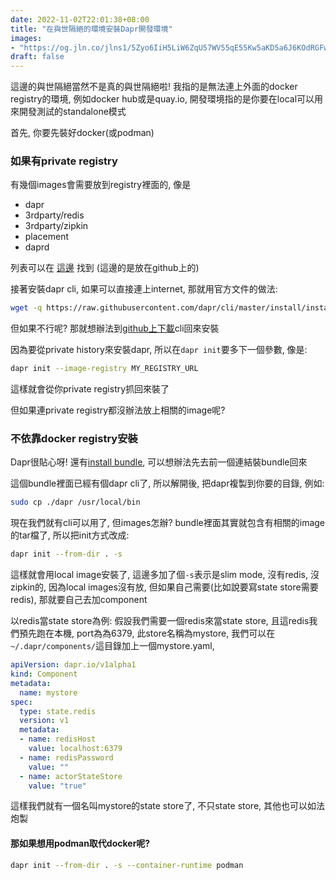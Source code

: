 ```yaml
---
date: 2022-11-02T22:01:38+08:00
title: "在與世隔絕的環境安裝Dapr開發環境"
images: 
- "https://og.jln.co/jlns1/5Zyo6IiH5LiW6ZqU57WV55qE55Kw5aKD5a6J6KOdRGFwcumWi-eZvOeSsOWigw"
draft: false
---
```


這邊的與世隔絕當然不是真的與世隔絕啦! 我指的是無法連上外面的docker registry的環境, 例如docker hub或是quay.io, 開發環境指的是你要在local可以用來開發測試的standalone模式

首先, 你要先裝好docker(或podman)

### 如果有private registry

有幾個images會需要放到registry裡面的, 像是

- dapr
- 3rdparty/redis
- 3rdparty/zipkin
- placement
- daprd

列表可以在 [這邊](https://github.com/orgs/dapr/packages?repo_name=dapr) 找到 (這邊的是放在github上的)

接著安裝dapr cli, 如果可以直接連上internet, 那就用官方文件的做法:

```sh
wget -q https://raw.githubusercontent.com/dapr/cli/master/install/install.sh -O - | DAPR_INSTALL_DIR="$HOME/dapr" /bin/bash
```

但如果不行呢? 那就想辦法到[github上下載](https://github.com/dapr/cli/releases/tag/v1.9.1)cli回來安裝

因為要從private history來安裝dapr, 所以在`dapr init`要多下一個參數, 像是:

```sh
dapr init --image-registry MY_REGISTRY_URL
```

這樣就會從你private registry抓回來裝了

但如果連private registry都沒辦法放上相關的image呢?

### 不依靠docker registry安裝

Dapr很貼心呀! 還有[install bundle](https://github.com/dapr/installer-bundle/releases), 可以想辦法先去前一個連結裝bundle回來

這個bundle裡面已經有個dapr cli了, 所以解開後, 把dapr複製到你要的目錄, 例如:

```sh
sudo cp ./dapr /usr/local/bin
```

現在我們就有cli可以用了, 但images怎辦? bundle裡面其實就包含有相關的image的tar檔了, 所以把init方式改成:

```sh
dapr init --from-dir . -s
```

這樣就會用local image安裝了, 這邊多加了個`-s`表示是slim mode, 沒有redis, 沒zipkin的, 因為local images沒有放, 但如果自己需要(比如說要寫state store需要redis), 那就要自己去加component

以redis當state store為例: 假設我們需要一個redis來當state store, 且這redis我們預先跑在本機, port為為6379, 此store名稱為mystore, 我們可以在`~/.dapr/components/`這目錄加上一個mystore.yaml, 

```yaml
apiVersion: dapr.io/v1alpha1
kind: Component
metadata:
  name: mystore
spec:
  type: state.redis
  version: v1
  metadata:
  - name: redisHost
    value: localhost:6379
  - name: redisPassword
    value: ""
  - name: actorStateStore
    value: "true"
```

這樣我們就有一個名叫mystore的state store了, 不只state store, 其他也可以如法炮製 

#### 那如果想用podman取代docker呢?

```sh
dapr init --from-dir . -s --container-runtime podman
```